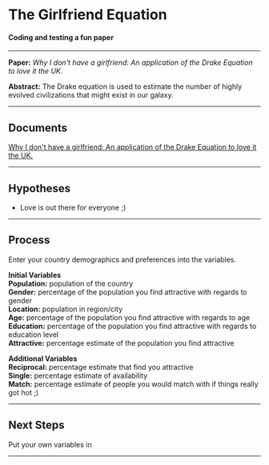 ﻿The Girlfriend Equation
===================


#### Coding and testing a fun paper
------------------------------------------------------------------------

**Paper:** *Why I don't have a girlfriend: An application of the Drake Equation to love it the UK.*

**Abstract:** The Drake equation is used to estimate the number of highly evolved civilizations that might exist in our galaxy. 

----------


Documents
-------------

[Why I don't have a girlfriend: An application of the Drake Equation to love it the UK.](https://sdoownek.files.wordpress.com/2010/01/why_i_dont_have_a_girlfriend.pdf)


----------


Hypotheses
-------------------
 - Love is out there for everyone ;)


----------

Process
-------------
Enter your country demographics and preferences into the variables.

**Initial Variables**  
**Population:** population of the country  
**Gender:** percentage of the population you find attractive with regards to gender  
**Location:** population in region/city  
**Age:** percentage of the population you find attractive with regards to age  
**Education:** percentage of the population you find attractive with regards to education level  
**Attractive:** percentage estimate of the population you find attractive  

**Additional Variables**  
**Reciprocal:** percentage estimate that find you attractive  
**Single:** percentage estimate of availability  
**Match:** percentage estimate of people you would match with if things really got hot ;)  


----------


Next Steps
--------------------
Put your own variables in

----------

